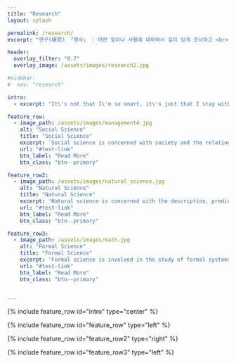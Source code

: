 ```yaml
---
title: "Research"
layout: splash

permalink: /research/
excerpt: "연구(硏究) 「명사」 : 어떤 일이나 사물에 대하여서 깊이 있게 조사하고 <br> 생각하여 진리를 따져 보는 일 <br> - \"연구\", 『표준국어대사전』, 국립국어원 (2018)"

header:
  overlay_filter: "0.7"
  overlay_image: /assets/images/research2.jpg

#sidebar:
#  nav: "research"

intro: 
  - excerpt: "It\'s not that I\'m so smart, it\'s just that I stay with problems longer - Albert Einstein - "

feature_row:
  - image_path: /assets/images/management4.jpg
    alt: "Social Science"
    title: "Social Science"
    excerpt: 'Social science is concerned with society and the relationships among individuals within a society'
    url: "#test-link"
    btn_label: "Read More"
    btn_class: "btn--primary"

feature_row2:
  - image_path: /assets/images/natural_science.jpg
    alt: "Natural Science"
    title: "Natural Science"
    excerpt: 'Natural science is concerned with the description, prediction, and understanding of natural phenomena based on empirical evidence from observation and experimentation.'
    url: "#test-link"
    btn_label: "Read More"
    btn_class: "btn--primary"

feature_row3:
  - image_path: /assets/images/math.jpg
    alt: "Formal Science"
    title: "Formal Science"
    excerpt: 'Formal science is involved in the study of formal systems. It includes mathematics, systems theory, and theoretical computer science.'
    url: "#test-link"
    btn_label: "Read More"
    btn_class: "btn--primary"


---
```




{% include feature_row id="intro" type="center" %}

{% include feature_row id="feature_row" type="left" %}

{% include feature_row id="feature_row2" type="right" %}

{% include feature_row id="feature_row3" type="left" %}